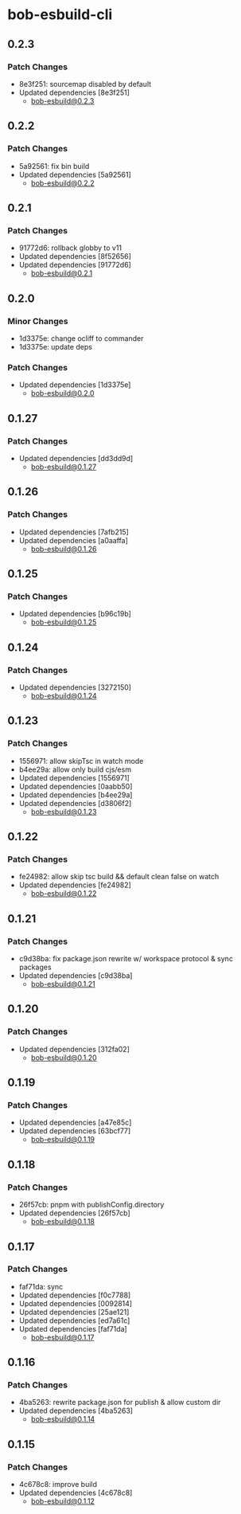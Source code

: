 # bob-esbuild-cli

## 0.2.3

### Patch Changes

- 8e3f251: sourcemap disabled by default
- Updated dependencies [8e3f251]
  - bob-esbuild@0.2.3

## 0.2.2

### Patch Changes

- 5a92561: fix bin build
- Updated dependencies [5a92561]
  - bob-esbuild@0.2.2

## 0.2.1

### Patch Changes

- 91772d6: rollback globby to v11
- Updated dependencies [8f52656]
- Updated dependencies [91772d6]
  - bob-esbuild@0.2.1

## 0.2.0

### Minor Changes

- 1d3375e: change ocliff to commander
- 1d3375e: update deps

### Patch Changes

- Updated dependencies [1d3375e]
  - bob-esbuild@0.2.0

## 0.1.27

### Patch Changes

- Updated dependencies [dd3dd9d]
  - bob-esbuild@0.1.27

## 0.1.26

### Patch Changes

- Updated dependencies [7afb215]
- Updated dependencies [a0aaffa]
  - bob-esbuild@0.1.26

## 0.1.25

### Patch Changes

- Updated dependencies [b96c19b]
  - bob-esbuild@0.1.25

## 0.1.24

### Patch Changes

- Updated dependencies [3272150]
  - bob-esbuild@0.1.24

## 0.1.23

### Patch Changes

- 1556971: allow skipTsc in watch mode
- b4ee29a: allow only build cjs/esm
- Updated dependencies [1556971]
- Updated dependencies [0aabb50]
- Updated dependencies [b4ee29a]
- Updated dependencies [d3806f2]
  - bob-esbuild@0.1.23

## 0.1.22

### Patch Changes

- fe24982: allow skip tsc build && default clean false on watch
- Updated dependencies [fe24982]
  - bob-esbuild@0.1.22

## 0.1.21

### Patch Changes

- c9d38ba: fix package.json rewrite w/ workspace protocol & sync packages
- Updated dependencies [c9d38ba]
  - bob-esbuild@0.1.21

## 0.1.20

### Patch Changes

- Updated dependencies [312fa02]
  - bob-esbuild@0.1.20

## 0.1.19

### Patch Changes

- Updated dependencies [a47e85c]
- Updated dependencies [63bcf77]
  - bob-esbuild@0.1.19

## 0.1.18

### Patch Changes

- 26f57cb: pnpm with publishConfig.directory
- Updated dependencies [26f57cb]
  - bob-esbuild@0.1.18

## 0.1.17

### Patch Changes

- faf71da: sync
- Updated dependencies [f0c7788]
- Updated dependencies [0092814]
- Updated dependencies [25ae121]
- Updated dependencies [ed7a61c]
- Updated dependencies [faf71da]
  - bob-esbuild@0.1.17

## 0.1.16

### Patch Changes

- 4ba5263: rewrite package.json for publish & allow custom dir
- Updated dependencies [4ba5263]
  - bob-esbuild@0.1.14

## 0.1.15

### Patch Changes

- 4c678c8: improve build
- Updated dependencies [4c678c8]
  - bob-esbuild@0.1.12
